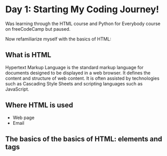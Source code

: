 # Day 1: Starting My Coding Journey!
Was learning through the HTML course and Python for Everybody course on freeCodeCamp but paused.

Now refamiliarize myself with the basics of HTML:
## What is HTML  
Hypertext Markup Language is the standard markup language for documents designed to be displayed in a web browser. It defines the content and structure of web content. It is often assisted by technologies such as Cascading Style Sheets and scripting languages such as JavaScript.
## Where HTML is used
- Web page
- Email
## The basics of the basics of HTML: elements and tags
